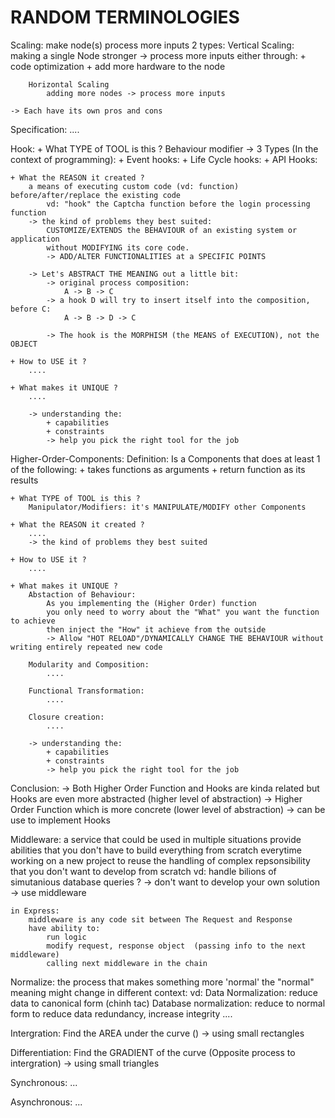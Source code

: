 # RANDOM TERMINOLOGIES

Scaling: 
    make node(s) process more inputs 
    2 types:
        Vertical Scaling:
            making a single Node stronger  -> process more inputs 
            either through: 
                + code optimization
                + add more hardware to the node 

        Horizontal Scaling 
            adding more nodes -> process more inputs 

    -> Each have its own pros and cons 

Specification: 
    ....

Hook: 
    + What TYPE of TOOL is this ?
        Behaviour modifier
        -> 3 Types (In the context of programming): 
            + Event hooks: 
            + Life Cycle hooks:
            + API Hooks: 

    + What the REASON it created ? 
        a means of executing custom code (vd: function) before/after/replace the existing code 
            vd: "hook" the Captcha function before the login processing function 
        -> the kind of problems they best suited: 
            CUSTOMIZE/EXTENDS the BEHAVIOUR of an existing system or application 
            without MODIFYING its core code.
            -> ADD/ALTER FUNCTIONALITIES at a SPECIFIC POINTS 

        -> Let's ABSTRACT THE MEANING out a little bit:
            -> original process composition: 
                A -> B -> C
            -> a hook D will try to insert itself into the composition, before C:
                A -> B -> D -> C

            -> The hook is the MORPHISM (the MEANS of EXECUTION), not the OBJECT

    + How to USE it ? 
        ....

    + What makes it UNIQUE ? 
        ....

        -> understanding the: 
            + capabilities 
            + constraints 
            -> help you pick the right tool for the job 

Higher-Order-Components:
    Definition: 
        Is a Components that does at least 1 of the following: 
            + takes functions as arguments
            + return function as its results 

    + What TYPE of TOOL is this ?
        Manipulator/Modifiers: it's MANIPULATE/MODIFY other Components 

    + What the REASON it created ? 
        ....
        -> the kind of problems they best suited 

    + How to USE it ? 
        ....

    + What makes it UNIQUE ? 
        Abstaction of Behaviour: 
            As you implementing the (Higher Order) function
            you only need to worry about the "What" you want the function to achieve
            then inject the "How" it achieve from the outside
            -> Allow "HOT RELOAD"/DYNAMICALLY CHANGE THE BEHAVIOUR without writing entirely repeated new code

        Modularity and Composition: 
            ....

        Functional Transformation: 
            ....

        Closure creation: 
            ....

        -> understanding the: 
            + capabilities 
            + constraints 
            -> help you pick the right tool for the job 

Conclusion: 
    -> Both Higher Order Function and Hooks are kinda related but Hooks are even more abstracted (higher level of abstraction)
        -> Higher Order Function which is more concrete (lower level of abstraction)
            -> can be use to implement Hooks

Middleware: 
    a service that could be used in multiple situations 
    provide abilities that you don't have to build everything from scratch everytime working on a new project
    to reuse the handling of complex repsonsibility that you don't want to develop from scratch 
    vd: 
        handle bilions of simutanious database queries ? -> don't want to develop your own solution
            -> use middleware

    in Express: 
        middleware is any code sit between The Request and Response
        have ability to: 
            run logic
            modify request, response object  (passing info to the next middleware)
            calling next middleware in the chain

Normalize: 
    the process that makes something more 'normal'
        the "normal" meaning might change in different context:
        vd: 
            Data Normalization: reduce data to canonical form (chinh tac)
            Database normalization: reduce to normal form to reduce data redundancy, increase integrity 
            ....

Intergration: Find the AREA under the curve ()
    -> using small rectangles 

Differentiation: Find the GRADIENT of the curve (Opposite process to intergration)
    -> using small triangles

Synchronous: 
    ... 

Asynchronous: 
    ...